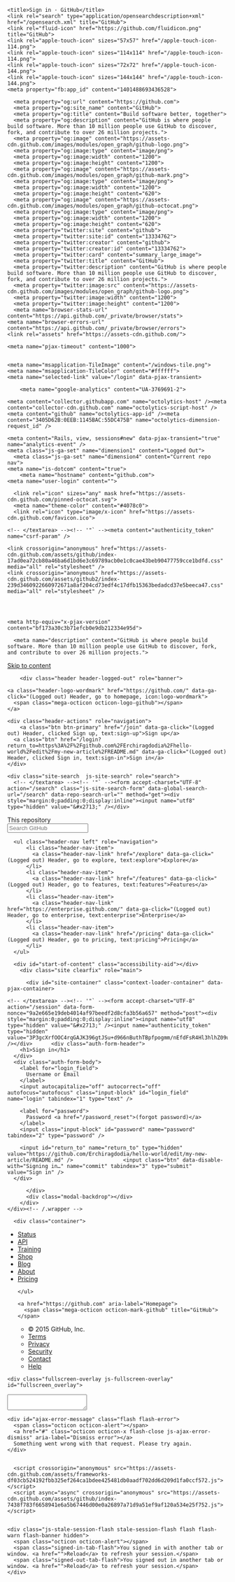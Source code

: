 <!DOCTYPE html>
<html lang="en" class="">
  <head prefix="og: http://ogp.me/ns# fb: http://ogp.me/ns/fb# object: http://ogp.me/ns/object# article: http://ogp.me/ns/article# profile: http://ogp.me/ns/profile#">
    <meta charset='utf-8'>
    <meta http-equiv="X-UA-Compatible" content="IE=edge">
    <meta http-equiv="Content-Language" content="en">
    <meta name="viewport" content="width=1020">
    <meta content="origin" name="referrer" />
    
    <title>Sign in · GitHub</title>
    <link rel="search" type="application/opensearchdescription+xml" href="/opensearch.xml" title="GitHub">
    <link rel="fluid-icon" href="https://github.com/fluidicon.png" title="GitHub">
    <link rel="apple-touch-icon" sizes="57x57" href="/apple-touch-icon-114.png">
    <link rel="apple-touch-icon" sizes="114x114" href="/apple-touch-icon-114.png">
    <link rel="apple-touch-icon" sizes="72x72" href="/apple-touch-icon-144.png">
    <link rel="apple-touch-icon" sizes="144x144" href="/apple-touch-icon-144.png">
    <meta property="fb:app_id" content="1401488693436528">

      <meta property="og:url" content="https://github.com">
      <meta property="og:site_name" content="GitHub">
      <meta property="og:title" content="Build software better, together">
      <meta property="og:description" content="GitHub is where people build software. More than 10 million people use GitHub to discover, fork, and contribute to over 26 million projects.">
      <meta property="og:image" content="https://assets-cdn.github.com/images/modules/open_graph/github-logo.png">
      <meta property="og:image:type" content="image/png">
      <meta property="og:image:width" content="1200">
      <meta property="og:image:height" content="1200">
      <meta property="og:image" content="https://assets-cdn.github.com/images/modules/open_graph/github-mark.png">
      <meta property="og:image:type" content="image/png">
      <meta property="og:image:width" content="1200">
      <meta property="og:image:height" content="620">
      <meta property="og:image" content="https://assets-cdn.github.com/images/modules/open_graph/github-octocat.png">
      <meta property="og:image:type" content="image/png">
      <meta property="og:image:width" content="1200">
      <meta property="og:image:height" content="620">
      <meta property="twitter:site" content="github">
      <meta property="twitter:site:id" content="13334762">
      <meta property="twitter:creator" content="github">
      <meta property="twitter:creator:id" content="13334762">
      <meta property="twitter:card" content="summary_large_image">
      <meta property="twitter:title" content="GitHub">
      <meta property="twitter:description" content="GitHub is where people build software. More than 10 million people use GitHub to discover, fork, and contribute to over 26 million projects.">
      <meta property="twitter:image:src" content="https://assets-cdn.github.com/images/modules/open_graph/github-logo.png">
      <meta property="twitter:image:width" content="1200">
      <meta property="twitter:image:height" content="1200">
      <meta name="browser-stats-url" content="https://api.github.com/_private/browser/stats">
    <meta name="browser-errors-url" content="https://api.github.com/_private/browser/errors">
    <link rel="assets" href="https://assets-cdn.github.com/">
    
    <meta name="pjax-timeout" content="1000">
    

    <meta name="msapplication-TileImage" content="/windows-tile.png">
    <meta name="msapplication-TileColor" content="#ffffff">
    <meta name="selected-link" value="/login" data-pjax-transient>

        <meta name="google-analytics" content="UA-3769691-2">

    <meta content="collector.githubapp.com" name="octolytics-host" /><meta content="collector-cdn.github.com" name="octolytics-script-host" /><meta content="github" name="octolytics-app-id" /><meta content="3405D62B:0EEB:1145BAC:55DC475B" name="octolytics-dimension-request_id" />
    
    <meta content="Rails, view, sessions#new" data-pjax-transient="true" name="analytics-event" />
    <meta class="js-ga-set" name="dimension1" content="Logged Out">
      <meta class="js-ga-set" name="dimension4" content="Current repo nav">
    <meta name="is-dotcom" content="true">
        <meta name="hostname" content="github.com">
    <meta name="user-login" content="">

      <link rel="icon" sizes="any" mask href="https://assets-cdn.github.com/pinned-octocat.svg">
      <meta name="theme-color" content="#4078c0">
      <link rel="icon" type="image/x-icon" href="https://assets-cdn.github.com/favicon.ico">

    <!-- </textarea> --><!-- '"` --><meta content="authenticity_token" name="csrf-param" />
<meta content="q1Fd+thtr8NNS78cQKBfVIq06f+UEwkvxmOfy+2PdIyOaqD2vxmm4HRRFrO44eHOeEb6bwdY47cr5sl3RIF6mw==" name="csrf-token" />
    

    <link crossorigin="anonymous" href="https://assets-cdn.github.com/assets/github/index-17ad0ea72cb80a46ba6d1bd6e3c69789acb0e1c0cae43beb90477759cce1bdfd.css" media="all" rel="stylesheet" />
    <link crossorigin="anonymous" href="https://assets-cdn.github.com/assets/github2/index-239d3460922660972671a8af204cd73edf4c17dfb15363bedadcd37e5beeca47.css" media="all" rel="stylesheet" />
    
    


    <meta http-equiv="x-pjax-version" content="bf173a30c3b71efcb0e9db212334e95d">

      <meta name="description" content="GitHub is where people build software. More than 10 million people use GitHub to discover, fork, and contribute to over 26 million projects.">
  </head>


  <body class="logged_out  env-production">
    <a href="#start-of-content" tabindex="1" class="accessibility-aid js-skip-to-content">Skip to content</a>
    <div class="wrapper">
      
      
      



        
        <div class="header header-logged-out" role="banner">
  <div class="container clearfix">

    <a class="header-logo-wordmark" href="https://github.com/" data-ga-click="(Logged out) Header, go to homepage, icon:logo-wordmark">
      <span class="mega-octicon octicon-logo-github"></span>
    </a>

    <div class="header-actions" role="navigation">
        <a class="btn btn-primary" href="/join" data-ga-click="(Logged out) Header, clicked Sign up, text:sign-up">Sign up</a>
      <a class="btn" href="/login?return_to=https%3A%2F%2Fgithub.com%2FErchiragdodia%2Fhello-world%2Fedit%2Fmy-new-article%2FREADME.md" data-ga-click="(Logged out) Header, clicked Sign in, text:sign-in">Sign in</a>
    </div>

    <div class="site-search  js-site-search" role="search">
      <!-- </textarea> --><!-- '"` --><form accept-charset="UTF-8" action="/search" class="js-site-search-form" data-global-search-url="/search" data-repo-search-url="" method="get"><div style="margin:0;padding:0;display:inline"><input name="utf8" type="hidden" value="&#x2713;" /></div>
  <label class="js-chromeless-input-container form-control">
    <div class="scope-badge">This repository</div>
    <input type="text"
      class="js-site-search-focus  chromeless-input"
      data-hotkey="s"
      name="q"
      placeholder="Search GitHub"
      aria-label="Search GitHub"
      data-global-scope-placeholder="Search GitHub"
      data-repo-scope-placeholder="Search"
      tabindex="1"
      autocapitalize="off">
  </label>
</form>
    </div>

      <ul class="header-nav left" role="navigation">
          <li class="header-nav-item">
            <a class="header-nav-link" href="/explore" data-ga-click="(Logged out) Header, go to explore, text:explore">Explore</a>
          </li>
          <li class="header-nav-item">
            <a class="header-nav-link" href="/features" data-ga-click="(Logged out) Header, go to features, text:features">Features</a>
          </li>
          <li class="header-nav-item">
            <a class="header-nav-link" href="https://enterprise.github.com/" data-ga-click="(Logged out) Header, go to enterprise, text:enterprise">Enterprise</a>
          </li>
          <li class="header-nav-item">
            <a class="header-nav-link" href="/pricing" data-ga-click="(Logged out) Header, go to pricing, text:pricing">Pricing</a>
          </li>
      </ul>

  </div>
</div>



      <div id="start-of-content" class="accessibility-aid"></div>
        <div class="site clearfix" role="main">

          <div id="site-container" class="context-loader-container" data-pjax-container>
            

            

<div class="auth-form" id="login">

    <!-- </textarea> --><!-- '"` --><form accept-charset="UTF-8" action="/session" data-form-nonce="9a2e665e19deb4014af97beedf2d8cfa3b56a657" method="post"><div style="margin:0;padding:0;display:inline"><input name="utf8" type="hidden" value="&#x2713;" /><input name="authenticity_token" type="hidden" value="3P3gcXrfOOC4rqGAJK396gtJSu+d966nButhTBpfpogmm/nEfdFsR4Hl3hlhZ09uEgcSk+ayRHMhct32QJI/zg==" /></div>      <div class="auth-form-header">
        <h1>Sign in</h1>
      </div>
      <div class="auth-form-body">
        <label for="login_field">
          Username or Email
        </label>
        <input autocapitalize="off" autocorrect="off" autofocus="autofocus" class="input-block" id="login_field" name="login" tabindex="1" type="text" />

        <label for="password">
          Password <a href="/password_reset">(forgot password)</a>
        </label>
        <input class="input-block" id="password" name="password" tabindex="2" type="password" />

        <input id="return_to" name="return_to" type="hidden" value="https://github.com/Erchiragdodia/hello-world/edit/my-new-article/README.md" />                <input class="btn" data-disable-with="Signing in…" name="commit" tabindex="3" type="submit" value="Sign in" />
      </div>
</form>
</div>

          </div>
          <div class="modal-backdrop"></div>
        </div>
    </div><!-- /.wrapper -->

      <div class="container">
  <div class="site-footer" role="contentinfo">
    <ul class="site-footer-links right">
        <li><a href="https://status.github.com/" data-ga-click="Footer, go to status, text:status">Status</a></li>
      <li><a href="https://developer.github.com" data-ga-click="Footer, go to api, text:api">API</a></li>
      <li><a href="https://training.github.com" data-ga-click="Footer, go to training, text:training">Training</a></li>
      <li><a href="https://shop.github.com" data-ga-click="Footer, go to shop, text:shop">Shop</a></li>
        <li><a href="https://github.com/blog" data-ga-click="Footer, go to blog, text:blog">Blog</a></li>
        <li><a href="https://github.com/about" data-ga-click="Footer, go to about, text:about">About</a></li>
        <li><a href="https://github.com/pricing" data-ga-click="Footer, go to pricing, text:pricing">Pricing</a></li>

    </ul>

    <a href="https://github.com" aria-label="Homepage">
      <span class="mega-octicon octicon-mark-github" title="GitHub"></span>
</a>
    <ul class="site-footer-links">
      <li>&copy; 2015 <span title="0.02489s from github-fe128-cp1-prd.iad.github.net">GitHub</span>, Inc.</li>
        <li><a href="https://github.com/site/terms" data-ga-click="Footer, go to terms, text:terms">Terms</a></li>
        <li><a href="https://github.com/site/privacy" data-ga-click="Footer, go to privacy, text:privacy">Privacy</a></li>
        <li><a href="https://github.com/security" data-ga-click="Footer, go to security, text:security">Security</a></li>
        <li><a href="https://github.com/contact" data-ga-click="Footer, go to contact, text:contact">Contact</a></li>
        <li><a href="https://help.github.com" data-ga-click="Footer, go to help, text:help">Help</a></li>
    </ul>
  </div>
</div>


    <div class="fullscreen-overlay js-fullscreen-overlay" id="fullscreen_overlay">
  <div class="fullscreen-container js-suggester-container">
    <div class="textarea-wrap">
      <textarea name="fullscreen-contents" id="fullscreen-contents" class="fullscreen-contents js-fullscreen-contents" placeholder="" aria-label=""></textarea>
      <div class="suggester-container">
        <div class="suggester fullscreen-suggester js-suggester js-navigation-container"></div>
      </div>
    </div>
  </div>
  <div class="fullscreen-sidebar">
    <a href="#" class="exit-fullscreen js-exit-fullscreen tooltipped tooltipped-w" aria-label="Exit Zen Mode">
      <span class="mega-octicon octicon-screen-normal"></span>
    </a>
    <a href="#" class="theme-switcher js-theme-switcher tooltipped tooltipped-w"
      aria-label="Switch themes">
      <span class="octicon octicon-color-mode"></span>
    </a>
  </div>
</div>



    
    

    <div id="ajax-error-message" class="flash flash-error">
      <span class="octicon octicon-alert"></span>
      <a href="#" class="octicon octicon-x flash-close js-ajax-error-dismiss" aria-label="Dismiss error"></a>
      Something went wrong with that request. Please try again.
    </div>


      <script crossorigin="anonymous" src="https://assets-cdn.github.com/assets/frameworks-df03cb524192fbb325ef264ca1bdee425481db0aadf702dd6d209d1fa0ccf572.js"></script>
      <script async="async" crossorigin="anonymous" src="https://assets-cdn.github.com/assets/github/index-7438f783f6658941e6a5b67446d00e0a26897a71d9a51ef9af120a534e25f752.js"></script>
      
      
    <div class="js-stale-session-flash stale-session-flash flash flash-warn flash-banner hidden">
      <span class="octicon octicon-alert"></span>
      <span class="signed-in-tab-flash">You signed in with another tab or window. <a href="">Reload</a> to refresh your session.</span>
      <span class="signed-out-tab-flash">You signed out in another tab or window. <a href="">Reload</a> to refresh your session.</span>
    </div>
  </body>
</html>
